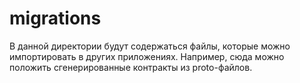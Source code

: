 # migrations

В данной директории будут содержаться файлы, которые можно импортировать в других приложениях. Например, сюда можно положить сгенерированные контракты из proto-файлов.
